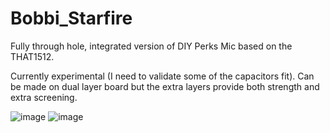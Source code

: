 # Bobbi_Starfire
Fully through hole, integrated version of DIY Perks Mic based on the THAT1512.

Currently experimental (I need to validate some of the capacitors fit). Can be made on dual layer board but the extra layers provide both strength and extra screening.

![image](https://github.com/user-attachments/assets/af902785-aa50-4adc-8a4b-bd30cd17dbd7)
![image](https://github.com/user-attachments/assets/1ed12e87-ea01-4748-ad40-d23da97709b1)

